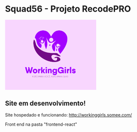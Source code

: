 # Squad56 - Projeto RecodePRO
<img width="300px" src="./wwwroot/img/logo-demo.png">

## Site em desenvolvimento!

Site hospedado e funcionando: http://workinggirls.somee.com/ <br>

Front end na pasta "frontend-react"
